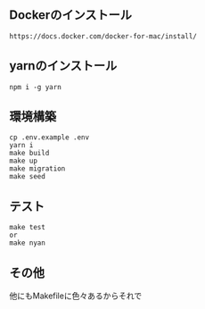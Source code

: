 ## Dockerのインストール
```
https://docs.docker.com/docker-for-mac/install/
```

## yarnのインストール
```
npm i -g yarn
```
## 環境構築
```
cp .env.example .env
yarn i
make build
make up
make migration
make seed
```

## テスト
```
make test
or
make nyan
```

## その他
他にもMakefileに色々あるからそれで